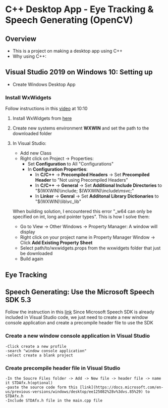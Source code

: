 #  C++ Desktop App - Eye Tracking & Speech Generating (OpenCV)
## Overview
- This is a project on making a desktop app using C++ 
- Why using C++: 

## Visual Studio 2019 on Windows 10: Setting up
- Create Windows Desktop App

### Install WxWidgets
Follow instructions in this [video](https://www.youtube.com/watch?v=FOIbK4bJKS8&t=784s) at 10:10
1. Install WxWidgets from [here](https://www.wxwidgets.org/downloads/)
2. Create new systems environment **WXWIN** and set the path to the downloaded folder
3. In Visual Studio:
    - Add new Class
    - Right click on Project -> Properties: 
        - Set **Configuration** to All "Configurations"
        - In **Configuration Properties**:
            - In **C/C++** -> **Precompiled Headers** -> Set **Precompiled Header** to "Not using Precompiled Headers"
            - In **C/C++** -> **General** -> Set **Additional Include Directories** to "$(WXWIN)\include; $(WXWIN)\include\msvc;"
            - In **Linker** -> **Genral** -> Set **Additonal Library Dictionaries** to "$(WXWIN)\lib\vc_lib"
    
    When building solution, I encountered this error "_w64 can only be specified on int, long and pointer types". This is how I solve them:
    - Go to View -> Other Windows -> Property Manager: A window will display
    - Right click on your project name in Property Manager Window -> Click **Add Existing Property Sheet** 
    - Select path/to/wxwidgets.props from the wxwidgets folder that just be downloaded
    - Build again
## Eye Tracking
## Speech Generating: Use the Microsoft Speech SDK 5.3
Follow the instruction in this [link](https://docs.microsoft.com/en-us/previous-versions/windows/desktop/ee125082%28v%3dvs.85%29)
Since Microsoft Speech SDK is already included in Visual Studio code, we just need to create a new window console application and create a precompile header file to use the SDK
### Create a new window console application in Visual Studio
	-Click create a new profile
	-search "window console application"
	-select create a blank project 
### Create precompile header file in Visual Studio
	-In the Soucre Files folder -> Add -> New file -> header file -> name it STDAfx.h(optional)
	-paste the source code form this [link](https://docs.microsoft.com/en-us/previous-versions/windows/desktop/ee125082%28v%3dvs.85%29) to STDAfx.h
	-Include STDAfx.h file in the main.cpp file
